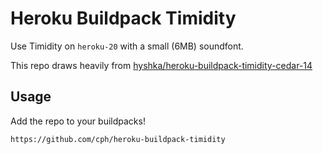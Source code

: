 # Heroku Buildpack Timidity

Use Timidity on `heroku-20` with a small (6MB) soundfont.

This repo draws heavily from [hyshka/heroku-buildpack-timidity-cedar-14](https://github.com/hyshka/heroku-buildpack-timidity-cedar-14)

## Usage

Add the repo to your buildpacks!

```
https://github.com/cph/heroku-buildpack-timidity
```
